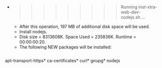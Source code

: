 * >>>>>>>>> Running inst-xtra-web-dev-nodejs.sh ...
  * After this operation, 197 MB of additional disk space will be used.
  * Install nodejs.
  * Disk size = 8313608K. Space Used = 235836K. Runtime = 00:00:00:20.
  * The following NEW packages will be installed:
  ```bash
apt-transport-https* ca-certificates* curl* gnupg* nodejs
  ```
